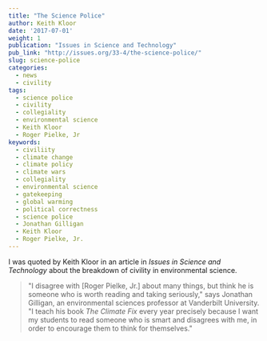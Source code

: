 ```yaml
---
title: "The Science Police"
author: Keith Kloor
date: '2017-07-01'
weight: 1
publication: "Issues in Science and Technology"
pub_link: "http://issues.org/33-4/the-science-police/"
slug: science-police
categories:
  - news
  - civility
tags:
  - science police
  - civility
  - collegiality
  - environmental science
  - Keith Kloor
  - Roger Pielke, Jr
keywords:
  - civiliity
  - climate change
  - climate policy
  - climate wars
  - collegiality
  - environmental science
  - gatekeeping
  - global warming
  - political correctness
  - science police
  - Jonathan Gilligan
  - Keith Kloor
  - Roger Pielke, Jr.
---
```


I was quoted by Keith Kloor in an article in _Issues in Science and Technology_
about the breakdown of civility in environmental science.

<!--more-->

> "I disagree with [Roger Pielke, Jr.] about many things, but think he is someone 
> who is worth reading and taking seriously," says Jonathan Gilligan, an 
> environmental sciences professor at Vanderbilt University. 
> "I teach his book _The Climate Fix_ every year precisely because I want my 
> students to read someone who is smart and disagrees with me, in order to encourage 
> them to think for themselves."
